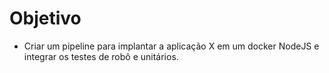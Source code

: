 # Objetivo

- Criar um pipeline para implantar a aplicação X em um docker NodeJS e integrar os testes de robô e unitários.
